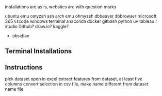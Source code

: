 # 
installations are as is, websites are with question marks

ubuntu emu
    omyzsh
    ssh
arch emu
    ohmyzsh
dbbeaver
dbbrowser
microsoft 365
vscode
windows terminal
anaconda
docker
gitbash
python
    uv
tableau
r studio
Github?
draw.io?
kaggle?
- obsidian

## Terminal Installations




## Instructions
pick dataset
open in excel
extract features from dataset, at least five columns
convert selection in csv file, make name different from dataset name file


